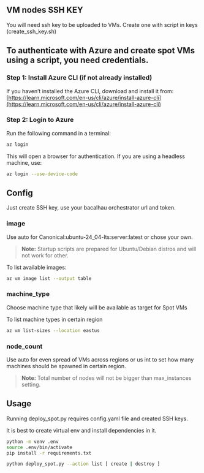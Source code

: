 ## VM nodes SSH KEY

You will need ssh key to be uploaded to VMs. Create one with script in keys (create_ssh_key.sh)

## To authenticate with Azure and create spot VMs using a script, you need credentials.

### **Step 1: Install Azure CLI (if not already installed)**
If you haven’t installed the Azure CLI, download and install it from:  
[https://learn.microsoft.com/en-us/cli/azure/install-azure-cli](https://learn.microsoft.com/en-us/cli/azure/install-azure-cli)

### **Step 2: Login to Azure**
Run the following command in a terminal:
```sh
az login
```
This will open a browser for authentication. If you are using a headless machine, use:
```sh
az login --use-device-code
```

## Config

Just create SSH key, use your bacalhau orchestrator url and token.

### image
Use auto for Canonical:ubuntu-24_04-lts:server:latest or chose your own.

> **Note:** Startup scripts are prepared for Ubuntu/Debian distros and will not work for other.

To list available images:
```bash
az vm image list --output table
```

### machine_type
Choose machine type that likely will be available as target for Spot VMs

To list machine types in certain region
```bash
az vm list-sizes --location eastus
```

### node_count
Use auto for even spread of VMs across regions or us int to set how many machines should be spawned in certain region.

> **Note:** Total number of nodes will not be bigger than max_instances setting.


## Usage

Running deploy_spot.py requires config.yaml file and created SSH keys.


It is best to create virtual env and install dependencies in it. 
```bash
python -m venv .env
source .env/bin/activate
pip install -r requirements.txt

python deploy_spot.py --action list [ create | destroy ]
```